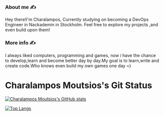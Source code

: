 ### About me :writing_hand:

Hey there!I'm Charalampos, Currently studying on becoming a DevOps Engineer in Nackademin in Stockholm.
Feel free to explore my projects ,and even build upon them!
 
### More info :writing_hand:
I always liked computers, programming and games, now i have the chance to develop,learn and become better day by day.My goal
is to learn,write and create code.Who knows even build my own games one day =)

# Charalampos Moutsios's Git Status

[![Charalampos Moutsios's GitHub stats](https://github-readme-stats.vercel.app/api?username=charalamposmoutsios&count_private=true&show_icons=true&theme=dracula)](https://github.com/charalamposmoutsios)

[![Top Langs](https://github-readme-stats.vercel.app/api/top-langs/?username=charalamposmoutsios&layout=compact&theme=dracula)](https://github.com/charalamposmoutsios)

